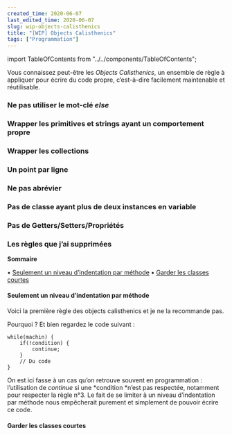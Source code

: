 ```yaml
---
created_time: 2020-06-07
last_edited_time: 2020-06-07
slug: wip-objects-calisthenics
title: "[WIP] Objects Calisthenics"
tags: ["Programmation"]
---
```

import TableOfContents from "../../components/TableOfContents";

Vous connaissez peut-être les *Objects Calisthenics*, un ensemble de règle à appliquer pour écrire du code propre, c’est-à-dire facilement maintenable et réutilisable.

<TableOfContents data={props}/>

### Ne pas utiliser le mot-clé *else*

### Wrapper les primitives et strings ayant un comportement propre

### Wrapper les collections

### Un point par ligne

### Ne pas abrévier

### Pas de classe ayant plus de deux instances en variable

### Pas de Getters/Setters/Propriétés

### Les règles que j’ai supprimées

**Sommaire**

• [Seulement un niveau d’indentation par méthode](https://blog.feavy.fr/wip-mes-objects-calisthenics/#Seulement_un_niveau_dindentation_par_methode)
• [Garder les classes courtes](https://blog.feavy.fr/wip-mes-objects-calisthenics/#Garder_les_classes_courtes)

#### Seulement un niveau d’indentation par méthode

Voici la première règle des objects calisthenics et je ne la recommande pas.

Pourquoi ? Et bien regardez le code suivant :

```
while(machin) {
    if(!condition) {
        continue;
    }
    // Du code
}
```

On est ici fasse à un cas qu’on retrouve souvent en programmation : l’utilisation de *continue* si une *condition *n’est pas respectée, notamment pour respecter la règle n°3. Le fait de se limiter à un niveau d’indentation par méthode nous empêcherait purement et simplement de pouvoir écrire ce code.

#### Garder les classes courtes
